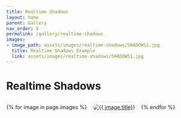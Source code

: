 ```yaml
---
title: Realtime Shadows
layout: home
parent: Gallery
nav_order: 8
permalink: /gallery/realtime-shadows
images:
- image_path: assets/images/realtime-shadows/SHADOWS1.jpg
  title: Realtime Shadows Example
  link: assets/images/realtime-shadows/SHADOWS1.jpg
---
```


# Realtime Shadows

<div>
    {% for image in page.images %}
        <a href="{{ site.baseurl }}/{{ image.link }}" style="margin: 6px; display: inline-flex; border-radius: 15px; border: 1px solid #80808042; padding: 5px;">
            <img src="{{ site.baseurl }}/{{ image.image_path }}" alt="{{ image.title}}" style="border-radius: 10px" />
        </a>
    {% endfor %}
</div>
